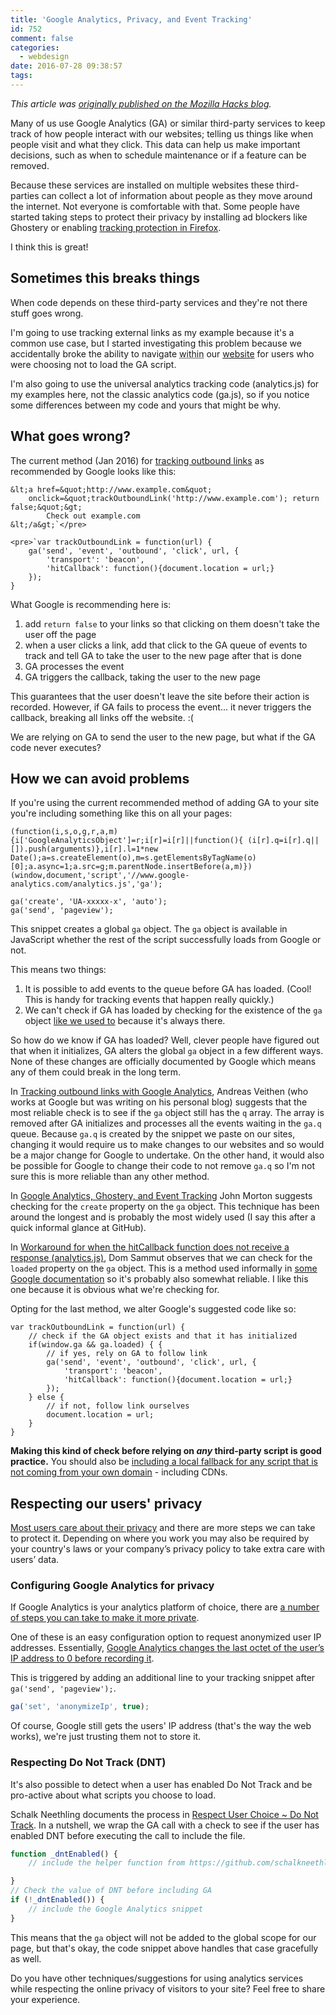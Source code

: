 ```yaml
---
title: 'Google Analytics, Privacy, and Event Tracking'
id: 752
comment: false
categories:
  - webdesign
date: 2016-07-28 09:38:57
tags:
---
```


_This article was [originally published on the Mozilla Hacks blog](https://hacks.mozilla.org/2016/01/google-analytics-privacy-and-event-tracking/)._

Many of us use Google Analytics (GA) or similar third-party services to keep track of how people interact with our websites; telling us things like when people visit and what they click. This data can help us make important decisions, such as when to schedule maintenance or if a feature can be removed.

Because these services are installed on multiple websites these third-parties can collect a lot of information about people as they move around the internet. Not everyone is comfortable with that. Some people have started taking steps to protect their privacy by installing ad blockers like Ghostery or enabling [tracking protection in Firefox](https://blog.mozilla.org/blog/2015/11/03/firefox-now-offers-a-more-private-browsing-experience/).

I think this is great!

## Sometimes this breaks things

When code depends on these third-party services and they're not there stuff goes wrong.

I'm going to use tracking external links as my example because it's a common use case, but I started investigating this problem because we accidentally broke the ability to navigate <abbr title="For certain edge cases, it's not as bad as it sounds.">within</abbr> our [website](https://developer.mozilla.org/) for users who were choosing not to load the GA script.

I'm also going to use the universal analytics tracking code (analytics.js) for my examples here, not the classic analytics code (ga.js), so if you notice some differences between my code and yours that might be why.

## What goes wrong?

The current method (Jan 2016) for [tracking outbound links](https://support.google.com/analytics/answer/1136920?hl=en) as recommended by Google looks like this:

```
&lt;a href=&quot;http://www.example.com&quot;
    onclick=&quot;trackOutboundLink('http://www.example.com'); return false;&quot;&gt;
        Check out example.com
&lt;/a&gt;`</pre>

<pre>`var trackOutboundLink = function(url) {
    ga('send', 'event', 'outbound', 'click', url, {
        'transport': 'beacon',
        'hitCallback': function(){document.location = url;}
    });
}
```

What Google is recommending here is:

1. add `return false` to your links so that clicking on them doesn't take the user off the page
2. when a user clicks a link, add that click to the GA queue of events to track and tell GA to take the user to the new page after that is done
3. GA processes the event
4. GA triggers the callback, taking the user to the new page

This guarantees that the user doesn't leave the site before their action is recorded. However, if GA fails to process the event... it never triggers the callback, breaking all links off the website. :(

We are relying on GA to send the user to the new page, but what if the GA code never executes?

## How we can avoid problems

If you're using the current recommended method of adding GA to your site you're including something like this on all your pages:

```
(function(i,s,o,g,r,a,m){i['GoogleAnalyticsObject']=r;i[r]=i[r]||function(){ (i[r].q=i[r].q||[]).push(arguments)},i[r].l=1*new Date();a=s.createElement(o),m=s.getElementsByTagName(o)[0];a.async=1;a.src=g;m.parentNode.insertBefore(a,m)})(window,document,'script','//www.google-analytics.com/analytics.js','ga');

ga('create', 'UA-xxxxx-x', 'auto');
ga('send', 'pageview');
```

This snippet creates a global `ga` object. The `ga` object is available in JavaScript whether the rest of the script successfully loads from Google or not.

This means two things:

1.  It is possible to add events to the queue before GA has loaded. (Cool! This is handy for tracking events that happen really quickly.)
2.  We can't check if GA has loaded by checking for the existence of the `ga` object [like we used to](http://ejohn.org/blog/fixing-google-analytics-for-ghostery/) because it's always there.

So how do we know if GA has loaded? Well, clever people have figured out that when it initializes, GA alters the global `ga` object in a few different ways. None of these changes are officially documented by Google which means any of them could break in the long term.

In [Tracking outbound links with Google Analytics](http://veithen.github.io/2015/01/24/outbound-link-tracking.html), Andreas Veithen (who works at Google but was writing on his personal blog) suggests that the most reliable check is to see if the `ga` object still has the `q` array. The array is removed after GA initializes and processes all the events waiting in the `ga.q` queue. Because `ga.q` is created by the snippet we paste on our sites, changing it would require us to make changes to our websites and so would be a major change for Google to undertake. On the other hand, it would also be possible for Google to change their code to not remove `ga.q` so I'm not sure this is more reliable than any other method.

In [Google Analytics, Ghostery, and Event Tracking](http://supergeekery.com/geekblog/comments/google-analytics-ghostery-and-event-tracking) John Morton suggests checking for the `create` property on the `ga` object. This technique has been around the longest and is probably the most widely used (I say this after a quick informal glance at GitHub).

In [Workaround for when the hitCallback function does not receive a response (analytics.js)](https://www.domsammut.com/code/workaround-for-when-the-hitcallback-function-does-not-receive-a-response-analytics-js), Dom Sammut observes that we can check for the `loaded` property on the `ga` object. This is a method used informally in [some Google documentation](https://developers.google.com/analytics/devguides/collection/analyticsjs/enhanced-ecommerce#product-click) so it's probably also somewhat reliable. I like this one because it is obvious what we're checking for.

Opting for the last method, we alter Google's suggested code like so:
```
var trackOutboundLink = function(url) {
    // check if the GA object exists and that it has initialized
    if(window.ga && ga.loaded) { {
        // if yes, rely on GA to follow link
        ga('send', 'event', 'outbound', 'click', url, {
            'transport': 'beacon',
            'hitCallback': function(){document.location = url;}
        });
    } else {
        // if not, follow link ourselves
        document.location = url;
    }
}
```

**Making this kind of check before relying on _any_ third-party script is good practice.** You should also be [including a local fallback for any script that is not coming from your own domain](http://eddmann.com/posts/providing-local-js-and-css-resources-for-cdn-fallbacks/) - including CDNs.

## Respecting our users' privacy

[Most users care about their privacy](http://www.pewinternet.org/2015/05/20/americans-views-about-data-collection-and-security/) and there are more steps we can take to protect it. Depending on where you work you may also be required by your country's laws or your company’s privacy policy to take extra care with users’ data.

### Configuring Google Analytics for privacy

If Google Analytics is your analytics platform of choice, there are [a number of steps you can take to make it more private](http://gu.illau.me/posts/privacy-and-google-analytics/).

One of these is an easy configuration option to request anonymized user IP addresses. Essentially, [Google Analytics changes the last octet of the user’s IP address to 0 before recording it](https://support.google.com/analytics/answer/2763052?hl=en).

This is triggered by adding an additional line to your tracking snippet after `  ga('send', 'pageview');`.

```js
ga('set', 'anonymizeIp', true);
```

Of course, Google still gets the users' IP address (that's the way the web works), we're just trusting them not to store it.

### Respecting Do Not Track (DNT)

It's also possible to detect when a user has enabled Do Not Track and be pro-active about what scripts you choose to load.

Schalk Neethling documents the process in [Respect User Choice ~ Do Not Track](http://schalkneethling.github.io/blog/2015/11/06/respect-user-choice-do-not-track/). In a nutshell, we wrap the GA call with a check to see if the user has enabled DNT before executing the call to include the file.

```js
function _dntEnabled() {
    // include the helper function from https://github.com/schalkneethling/dnt-helper/blob/master/js/dnt-helper.js

}
// Check the value of DNT before including GA
if (!_dntEnabled()) {
    // include the Google Analytics snippet
}
```

This means that the `ga` object will not be added to the global scope for our page, but that's okay, the code snippet above handles that case gracefully as well.

Do you have other techniques/suggestions for using analytics services while respecting the online privacy of visitors to your site? Feel free to share your experience.
